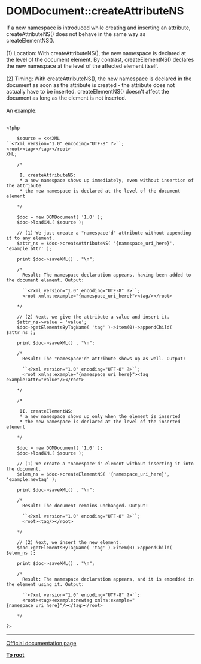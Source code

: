 # DOMDocument::createAttributeNS



If a new namespace is introduced while creating and inserting an attribute, createAttributeNS() does not behave in the same way as createElementNS().<br><br>(1) Location: With createAttributeNS(), the new namespace is declared at the level of the document element. By contrast, createElementNS() declares the new namespace at the level of the affected element itself.<br><br>(2) Timing: With createAttributeNS(), the new namespace is declared in the document as soon as the attribute is created - the attribute does not actually have to be inserted. createElementNS() doesn&apos;t affect the document as long as the element is not inserted.<br><br>An example:<br><br>

```
<?php
    
    $source = <<<XML
``<?xml version="1.0" encoding="UTF-8" ?>``;
<root><tag></tag></root>
XML;
    
    /*
     
     I. createAttributeNS:
     * a new namespace shows up immediately, even without insertion of the attribute
     * the new namespace is declared at the level of the document element
     
    */
    
    $doc = new DOMDocument( '1.0' );
    $doc->loadXML( $source );
    
    // (1) We just create a "namespace'd" attribute without appending it to any element.
    $attr_ns = $doc->createAttributeNS( '{namespace_uri_here}', 'example:attr' );
    
    print $doc->saveXML() . "\n";
    
    /*
      Result: The namespace declaration appears, having been added to the document element. Output:
      
      ``<?xml version="1.0" encoding="UTF-8" ?>``;
      <root xmlns:example="{namespace_uri_here}"><tag/></root>
      
    */
    
    // (2) Next, we give the attribute a value and insert it.
    $attr_ns->value = 'value'; 
    $doc->getElementsByTagName( 'tag' )->item(0)->appendChild( $attr_ns );
    
    print $doc->saveXML() . "\n";
    
    /*
      Result: The "namespace'd" attribute shows up as well. Output:
      
      ``<?xml version="1.0" encoding="UTF-8" ?>``;
      <root xmlns:example="{namespace_uri_here}"><tag example:attr="value"/></root>
      
    */
    
    /*
     
     II. createElementNS:
     * a new namespace shows up only when the element is inserted
     * the new namespace is declared at the level of the inserted element
     
    */
    
    $doc = new DOMDocument( '1.0' );
    $doc->loadXML( $source );
    
    // (1) We create a "namespace'd" element without inserting it into the document.
    $elem_ns = $doc->createElementNS( '{namespace_uri_here}', 'example:newtag' );
    
    print $doc->saveXML() . "\n";
    
    /*
      Result: The document remains unchanged. Output:
      
      ``<?xml version="1.0" encoding="UTF-8" ?>``;
      <root><tag/></root>
      
    */
    
    // (2) Next, we insert the new element.
    $doc->getElementsByTagName( 'tag' )->item(0)->appendChild( $elem_ns );
    
    print $doc->saveXML() . "\n";
    
    /*
      Result: The namespace declaration appears, and it is embedded in the element using it. Output:
      
      ``<?xml version="1.0" encoding="UTF-8" ?>``;
      <root><tag><example:newtag xmlns:example="{namespace_uri_here}"/></tag></root>
      
    */
    
?>
```
  

---

[Official documentation page](https://www.php.net/manual/en/domdocument.createattributens.php)

**[To root](/README.md)**
